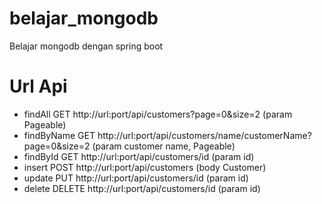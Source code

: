 # belajar_mongodb
Belajar mongodb dengan spring boot

# Url Api 
- findAll
  GET http://url:port/api/customers?page=0&size=2 (param Pageable)
- findByName
  GET http://url:port/api/customers/name/customerName?page=0&size=2 (param customer name, Pageable)
- findById
  GET http://url:port/api/customers/id (param id)
- insert
  POST http://url:port/api/customers (body Customer)
- update 
  PUT http://url:port/api/customers/id (param id)
- delete
  DELETE http://url:port/api/customers/id (param id)
